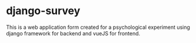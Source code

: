 # django-survey
This is a web application form created for a psychological experiment using django framework for backend and vueJS for frontend.
